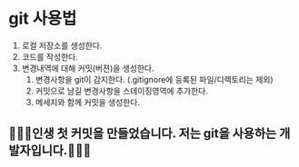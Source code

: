 # git 사용법

1. 로컬 저장소를 생성한다.
2. 코드를 작성한다. 
3. 변경내역에 대해 커밋(버젼)을 생성한다. 
   1. 변경사항을 git이 감지한다. (.gitignore에 등록된 파일/디렉토리는 제외)
   2. 커밋으로 남길 변경사항을 스테이징영역에 추가한다.
   3. 메세지와 함께 커밋을 생성한다. 


## 🥩🥩🥩인생 첫 커밋을 만들었습니다. 저는 git을 사용하는 개발자입니다.🥩🥩🥩